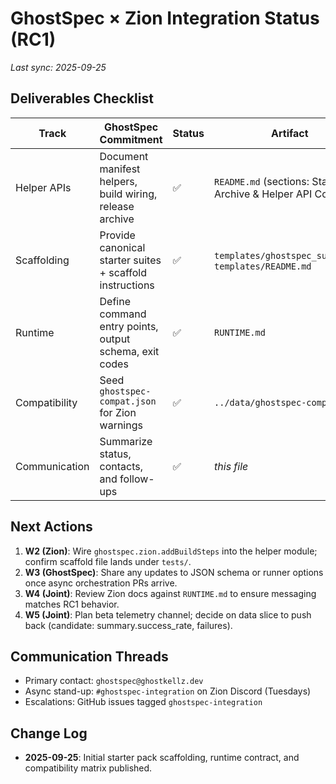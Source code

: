 # GhostSpec × Zion Integration Status (RC1)

_Last sync: 2025-09-25_

## Deliverables Checklist

| Track | GhostSpec Commitment | Status | Artifact |
| --- | --- | --- | --- |
| Helper APIs | Document manifest helpers, build wiring, release archive | ✅ | `README.md` (sections: Stable Archive & Helper API Contract) |
| Scaffolding | Provide canonical starter suites + scaffold instructions | ✅ | `templates/ghostspec_suite.zig`, `templates/README.md` |
| Runtime | Define command entry points, output schema, exit codes | ✅ | `RUNTIME.md` |
| Compatibility | Seed `ghostspec-compat.json` for Zion warnings | ✅ | `../data/ghostspec-compat.json` |
| Communication | Summarize status, contacts, and follow-ups | ✅ | _this file_ |

## Next Actions

1. **W2 (Zion)**: Wire `ghostspec.zion.addBuildSteps` into the helper module; confirm scaffold file lands under `tests/`.
2. **W3 (GhostSpec)**: Share any updates to JSON schema or runner options once async orchestration PRs arrive.
3. **W4 (Joint)**: Review Zion docs against `RUNTIME.md` to ensure messaging matches RC1 behavior.
4. **W5 (Joint)**: Plan beta telemetry channel; decide on data slice to push back (candidate: summary.success_rate, failures).

## Communication Threads

- Primary contact: `ghostspec@ghostkellz.dev`
- Async stand-up: `#ghostspec-integration` on Zion Discord (Tuesdays)
- Escalations: GitHub issues tagged `ghostspec-integration`

## Change Log

- **2025-09-25**: Initial starter pack scaffolding, runtime contract, and compatibility matrix published.
